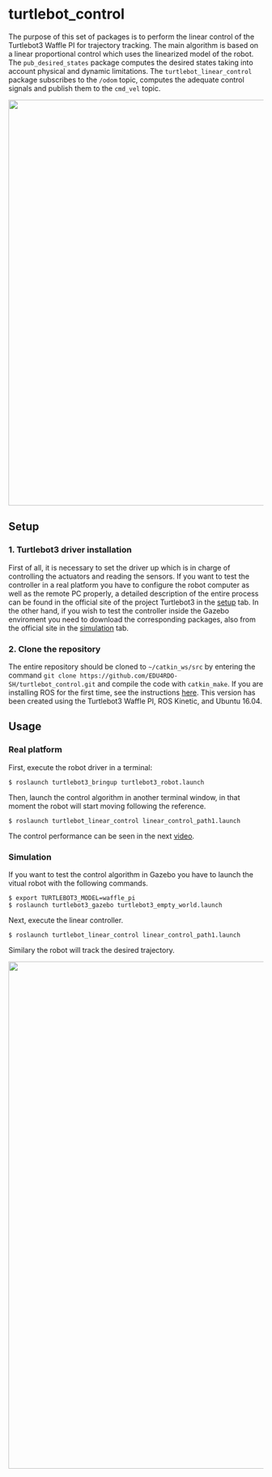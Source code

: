 # turtlebot_control
The purpose of this set of packages is to perform the linear control of the Turtlebot3 Waffle PI for trajectory tracking. The main algorithm is based on a linear proportional control which uses the linearized model of the robot. The ```pub_desired_states``` package computes the desired states taking into account physical and dynamic limitations. The ```turtlebot_linear_control``` package subscribes to the ```/odom``` topic, computes the adequate control signals and publish them to the ```cmd_vel``` topic.



<p align="center"><img src="https://i.imgur.com/rMxmCAu.png" width="800" /></p>

## Setup

### 1. Turtlebot3 driver installation
First of all, it is necessary to set the driver up which is in charge of controlling the actuators and reading the sensors. If you want to test the controller in a real platform you have to configure the robot computer as well as the remote PC properly, a detailed description of the entire process can be found in the official site of the project Turtlebot3 in the [setup](https://emanual.robotis.com/docs/en/platform/turtlebot3/setup/#setup) tab. In the other hand, if you wish to test the controller inside the Gazebo enviroment you need to download the corresponding packages, also from the official site in the [simulation](https://emanual.robotis.com/docs/en/platform/turtlebot3/simulation/#ros-1-simulation) tab.


### 2. Clone the repository
The entire repository should be cloned to ```~/catkin_ws/src``` by entering the command ```git clone https://github.com/EDU4RDO-SH/turtlebot_control.git``` and compile the code with ```catkin_make```. If you are installing ROS for the first time, see the instructions [here](https://wiki.ros.org/kinetic/Installation/Ubuntu). This version has been created using the Turtlebot3 Waffle PI, ROS Kinetic, and Ubuntu 16.04.



## Usage

### Real platform
First, execute the robot driver in a terminal:


```
$ roslaunch turtlebot3_bringup turtlebot3_robot.launch
```

Then, launch the control algorithm in another terminal window, in that moment the robot will start moving following the reference.
```
$ roslaunch turtlebot_linear_control linear_control_path1.launch
```


The control performance can be seen in the next [video](https://www.youtube.com/watch?v=gjtTbT0YgIY).



### Simulation
If you want to test the control algorithm in Gazebo you have to launch the vitual robot with the following commands.

```
$ export TURTLEBOT3_MODEL=waffle_pi
$ roslaunch turtlebot3_gazebo turtlebot3_empty_world.launch
```

Next, execute the linear controller.

```
$ roslaunch turtlebot_linear_control linear_control_path1.launch
```

Similary the robot will track the desired trajectory.


<p align="center"><img src="https://i.imgur.com/fLj2PQn.png" width="1000" /></p>
